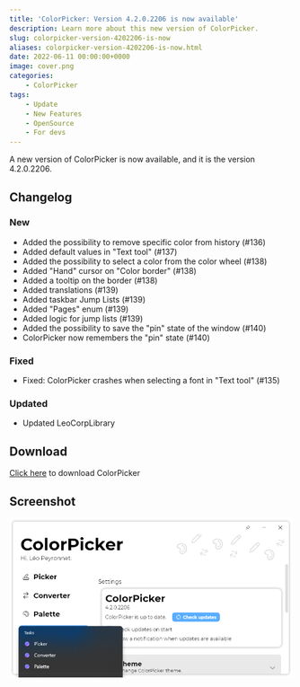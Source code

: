 ```yaml
---
title: 'ColorPicker: Version 4.2.0.2206 is now available'
description: Learn more about this new version of ColorPicker.
slug: colorpicker-version-4202206-is-now
aliases: colorpicker-version-4202206-is-now.html
date: 2022-06-11 00:00:00+0000
image: cover.png
categories:
    - ColorPicker
tags:
    - Update
    - New Features
    - OpenSource
    - For devs
---
```

A new version of ColorPicker is now available, and it is the version 4.2.0.2206.

## Changelog
### New
- Added the possibility to remove specific color from history (#136)
- Added default values in "Text tool" (#137)
- Added the possibility to select a color from the color wheel (#138)
- Added "Hand" cursor on "Color border" (#138)
- Added a tooltip on the border (#138)
- Added translations (#139)
- Added taskbar Jump Lists (#139)
- Added "Pages" enum (#139)
- Added logic for jump lists (#139)
- Added the possibility to save the "pin" state of the window (#140)
- ColorPicker now remembers the "pin" state (#140)
### Fixed
- Fixed: ColorPicker crashes when selecting a font in "Text tool" (#135)
### Updated
- Updated LeoCorpLibrary

## Download

[Click here](http://tinyurl.com/DownloadColorPicker) to download ColorPicker

## Screenshot
![The "Settings" page of ColorPicker, with the taskbar jumplist opened.](cover.png)
